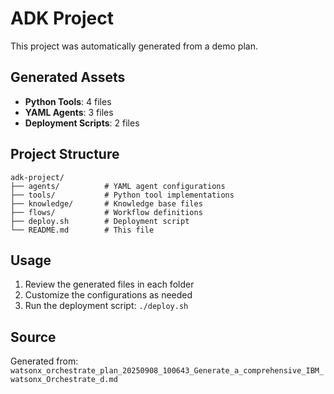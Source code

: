 # ADK Project

This project was automatically generated from a demo plan.

## Generated Assets

- **Python Tools**: 4 files
- **YAML Agents**: 3 files
- **Deployment Scripts**: 2 files

## Project Structure

```
adk-project/
├── agents/          # YAML agent configurations
├── tools/           # Python tool implementations
├── knowledge/       # Knowledge base files
├── flows/           # Workflow definitions
├── deploy.sh        # Deployment script
└── README.md        # This file
```

## Usage

1. Review the generated files in each folder
2. Customize the configurations as needed
3. Run the deployment script: `./deploy.sh`

## Source

Generated from: `watsonx_orchestrate_plan_20250908_100643_Generate_a_comprehensive_IBM_watsonx_Orchestrate_d.md`

